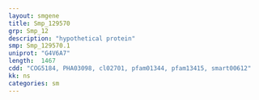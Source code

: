 ```yaml
---
layout: smgene
title: Smp_129570
grp: Smp_12
description: "hypothetical protein"
smp: Smp_129570.1
uniprot: "G4V6A7"
length:  1467
cdd: "COG5184, PHA03098, cl02701, pfam01344, pfam13415, smart00612"
kk: ns
categories: sm
---
```

